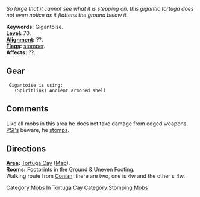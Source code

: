 *So large that it cannot see what it is stepping on, this gigantic
tortuga does not even notice as it flattens the ground below it.*

**Keywords:** Gigantoise.  
**[Level](Level "wikilink"):** 70.  
**[Alignment](Alignment "wikilink"):** ??.  
**[Flags](:Category:_Mob_Types "wikilink"):**
[stomper](:Category:Stomping_Mobs "wikilink").  
**Affects:** ??.  

## Gear

` Gigantoise is using:`  
<worn about body>`   (Spiritlink) Ancient armored shell`

## Comments

Like all mobs in this area he does not take damage from edged weapons.
[PSI's](:Category:Psionicists "wikilink") beware, he
[stomps](:Category:Stomping_Mobs "wikilink").

## Directions

**[Area](:Category:_Areas "wikilink"):** [Tortuga
Cay](:Category:_Tortuga_Cay "wikilink")
([Map](Tortuga_Cay_Map "wikilink")).  
**[Rooms](:Category:_Rooms "wikilink"):** Footprints in the Ground &
Uneven Footing.  
Walking route from [ Conian](Conian_The_Hermit_Ranger "wikilink"): there
are two, one is 4w and the other s 4w.

[Category:Mobs In Tortuga Cay](Category:Mobs_In_Tortuga_Cay "wikilink")
[Category:Stomping Mobs](Category:Stomping_Mobs "wikilink")
